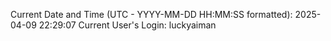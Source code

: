 Current Date and Time (UTC - YYYY-MM-DD HH:MM:SS formatted): 2025-04-09 22:29:07
Current User's Login: luckyaiman
